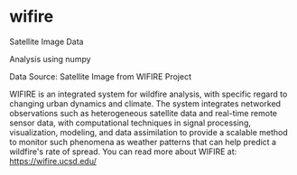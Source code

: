 # wifire
Satellite Image Data


Analysis using numpy


Data Source: Satellite Image from WIFIRE Project

WIFIRE is an integrated system for wildfire analysis, with specific regard to changing urban dynamics and climate. The system integrates networked observations such as heterogeneous satellite data and real-time remote sensor data, with computational techniques in signal processing, visualization, modeling, and data assimilation to provide a scalable method to monitor such phenomena as weather patterns that can help predict a wildfire's rate of spread. You can read more about WIFIRE at: https://wifire.ucsd.edu/
